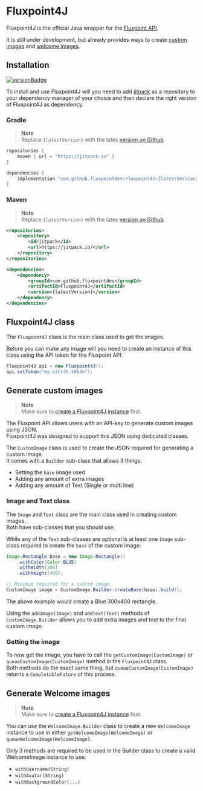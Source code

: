 [api]: https://fluxpoint.dev/api

[releases]: https://github.com/FluxpointDev/Fluxpoint4J/releases
[jitpack]: https://jitpack.io

[versionBadge]: https://img.shields.io/github/v/release/fluxpointdev/Fluxpoint4J?label=Version&logo=github&style=for-the-badge

# Fluxpoint4J

Fluxpoint4J is the official Java wrapper for the [Fluxpoint API][api].

It is still under development, but already provides ways to create [custom images](#generate-custom-images) and [welcome images](#generate-welcome-images).

## Installation

[![versionBadge]][releases]

To install and use Fluxpoint4J will you need to add [jitpack] as a repository to your dependency manager of your choice and then declare the right version of Fluxpoint4J as dependency.

### Gradle

> **Note**  
> Replace `{latestVersion}` with the lates [version on Github][releases].

```groovy
repositories {
    maven { url = "https://jitpack.io" }
}

dependencies {
    implementation "com.github.fluxpointdev:Fluxpoint4J:{latestVersion}"
}
```

### Maven

> **Note**  
> Replace `{latestVersion}` with the lates [version on Github][releases].

```xml
<repositories>
    <repository>
        <id>jitpack</id>
        <url>https://jitpack.io/</url>
    </repository>
</repositories>

<dependencies>
    <dependency>
        <groupId>com.github.fluxpointdev</groupId>
        <artifactId>Fluxpoint4J</artifactId>
        <version>{latestVersion}</version>
    </dependency>
</dependencies>
```

## Fluxpoint4J class

The `Fluxpoint4J` class is the main class used to get the images.

Before you can make any image will you need to create an instance of this class using the API token for the Fluxpoint API:  
```java
Fluxpoint4J api = new Fluxpoint4J();
api.setToken("my.s3cr3t.t0k3n");
```

## Generate custom images

> **Note**  
> Make sure to [create a Fluxpoint4J instance](#fluxpoint4j-class) first.

The Fluxpoint API allows users with an API-key to generate custom images using JSON.  
Fluxpoint4J was designed to support this JSON using dedicated classes.

The `CustomImage` class is used to create the JSON required for generating a custom image.  
It comes with a `Builder` sub-class that allows 3 things:

- Setting the `base` image used
- Adding any amount of extra images
- Adding any amount of Text (Single or multi line)

### Image and Text class

The `Image` and `Text` class are the main class used in creating custom images.  
Both have sub-classes that you should use.

While any of the `Text` sub-classes are optional is at least one `Image` sub-class required to create the `base` of the custom image:  
```java
Image.Rectangle base = new Image.Rectangle()
    .withColor(Color.BLUE)
    .withWidth(300)
    .withHeight(400);

// Minimum required for a custom image.
CustomImage image = CustomImage.Builder.createBase(base).build();
```

The above example would create a Blue 300x400 rectangle.

Using the `addImage(Image)` and `addText(Text)` methods of `CustomImage.Builder` allows you to add extra images and text to the final custom image.

### Getting the image

To now get the image, you have to call the `getCustomImage(CustomImage)` or `queueCustomImage(CustomImage)` method in the `Fluxpoint4J` class.  
Both methods do the exact same thing, but `queueCustomImage(CustomImage)` returns a `CompletableFuture` of this process.

## Generate Welcome images

> **Note**  
> Make sure to [create a Fluxpoint4J instance](#fluxpoint4j-class) first.

You can use the `WelcomeImage.Builder` class to create a new `WelcomeImage` instance to use in either `getWelcomeImage(WelcomeImage)` or `queueWelcomeImage(WelcomeImage)`.

Only 3 methods are required to be used in the Builder class to create a valid WelcomeImage instance to use:

- `withUsername(String)`
- `withAvatar(String)`
- `withBackgroundColor(...)`
